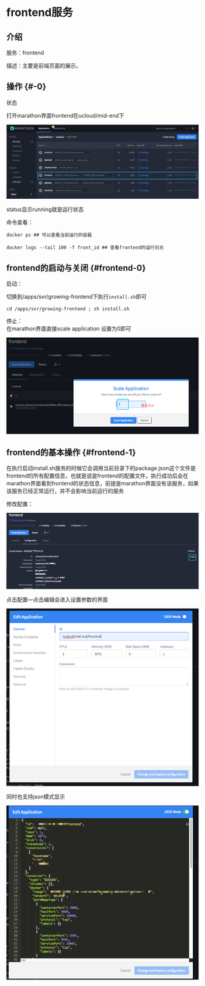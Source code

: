 # frontend服务

## 介绍

服务：frontend

描述：主要是前端页面的展示。

## 操作 {#-0}

状态

打开marathon界面frontend在ucloud/mid-end下

![](../.gitbook/assets/frontend_status.png)

status显示running就是运行状态

命令查看：

```text
docker ps ## 可以查看当前运行的容器

docker logs --tail 100 -f front_id ## 查看frontend的运行日志
```

## frontend的启动与关闭 {#frontend-0}

启动：

切换到/apps/svr/growing-frontend下执行`install.sh`即可

```text
cd /apps/svr/growing-frontend ; sh install.sh
```

停止：  
在marathon界面直接scale application 设置为0即可

![](../.gitbook/assets/frontend_stop.png)

## frontend的基本操作 {#frontend-1}

在执行启动install.sh服务的时候它会调用当前目录下的package.json这个文件是frontend的所有配置信息，也就是说是frontend的配置文件，执行成功后会在marathon界面看到frontend的状态信息，前提是marathon界面没有该服务，如果该服务已经正常运行，并不会影响当前运行的服务

修改配置：

![](../.gitbook/assets/fronend_conf.png)

点击配置—点击编辑会进入设置参数的界面

![](../.gitbook/assets/frontend_conf_1.png)

同时也支持json模式显示

![](../.gitbook/assets/frontend_conf_2.png)

